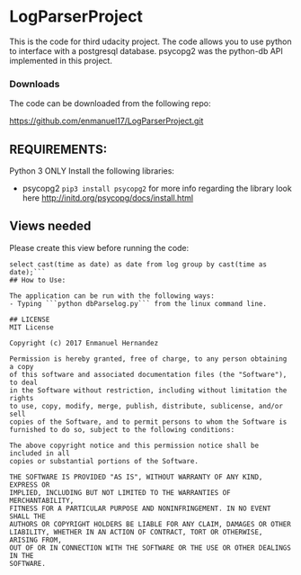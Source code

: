 # LogParserProject
This is the code for third udacity project. The code allows you to use python to interface with a postgresql database. psycopg2 was the python-db API implemented in this project. 

### Downloads

The code can be downloaded from the following repo:

https://github.com/enmanuel17/LogParserProject.git

## REQUIREMENTS:
Python 3 ONLY
Install the following libraries:

- psycopg2
```pip3 install psycopg2```
for more info regarding the library look here http://initd.org/psycopg/docs/install.html

## Views needed
Please create this view before running the code:
```create view dates as
select cast(time as date) as date from log group by cast(time as date);```
## How to Use:

The application can be run with the following ways:
- Typing ```python dbParselog.py``` from the linux command line.

## LICENSE
MIT License

Copyright (c) 2017 Enmanuel Hernandez

Permission is hereby granted, free of charge, to any person obtaining a copy
of this software and associated documentation files (the "Software"), to deal
in the Software without restriction, including without limitation the rights
to use, copy, modify, merge, publish, distribute, sublicense, and/or sell
copies of the Software, and to permit persons to whom the Software is
furnished to do so, subject to the following conditions:

The above copyright notice and this permission notice shall be included in all
copies or substantial portions of the Software.

THE SOFTWARE IS PROVIDED "AS IS", WITHOUT WARRANTY OF ANY KIND, EXPRESS OR
IMPLIED, INCLUDING BUT NOT LIMITED TO THE WARRANTIES OF MERCHANTABILITY,
FITNESS FOR A PARTICULAR PURPOSE AND NONINFRINGEMENT. IN NO EVENT SHALL THE
AUTHORS OR COPYRIGHT HOLDERS BE LIABLE FOR ANY CLAIM, DAMAGES OR OTHER
LIABILITY, WHETHER IN AN ACTION OF CONTRACT, TORT OR OTHERWISE, ARISING FROM,
OUT OF OR IN CONNECTION WITH THE SOFTWARE OR THE USE OR OTHER DEALINGS IN THE
SOFTWARE.

